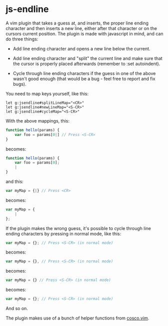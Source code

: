 js-endline
==========

A vim plugin that takes a guess at, and inserts, the proper line ending
character and then inserts a new line, either after that character or on the
cursors current position. The plugin is made with javascript in mind, and can
do three things:

* Add line ending character and opens a new line below the current.

* Add line ending character and "split" the current line and make sure that the
  cursor is properly placed afterwards (remember to :set autoindent).

* Cycle through line ending characters if the guess in one of the above wasn't
  good enough (that would be a bug - feel free to report and fix bugs).

You need to map keys yourself, like this:
```vim
let g:jsendline#splitLineMap="<CR>"
let g:jsendline#newLineMap="<S-CR>"
let g:jsendline#cycleMap="<S-CR>"
```

With the above mappings, this:

```javascript
function hello(params) {
    var foo = params[0|] // Press <S-CR>
} 
```

becomes:

```javascript
function hello(params) {
    var foo = params[0];
    |
} 
```

and this: 

```javascript
var myMap = {|} // Press <CR>
```

becomes:

```javascript
var myMap = {
    |
};
```

If the plugin makes the wrong guess, it's possible to cycle through line ending
characters by pressing <S-CR> in normal mode, like this:

```javascript
var myMap = {}; // Press <S-CR> (in normal mode)
```
becomes:
```javascript
var myMap = {}, // Press <S-CR> (in normal mode)
```
becomes:
```javascript
var myMap = {} // Press <S-CR> (in normal mode)
```
becomes:
```javascript
var myMap = {}; // Press <S-CR> (in normal mode)
```

And so on.

The plugin makes use of a bunch of helper functions from
[cosco.vim](https://github.com/lfilho/cosco.vim).

